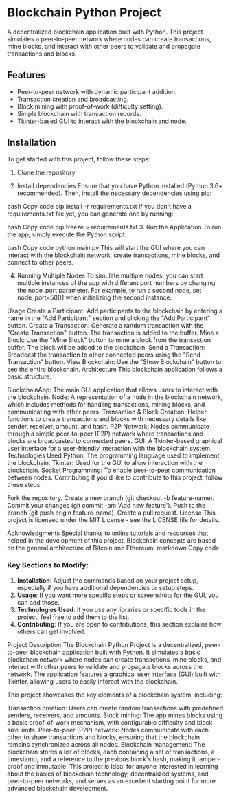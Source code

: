 # Blockchain Python Project

A decentralized blockchain application built with Python. This project simulates a peer-to-peer network where nodes can create transactions, mine blocks, and interact with other peers to validate and propagate transactions and blocks.

## Features
- Peer-to-peer network with dynamic participant addition.
- Transaction creation and broadcasting.
- Block mining with proof-of-work (difficulty setting).
- Simple blockchain with transaction records.
- Tkinter-based GUI to interact with the blockchain and node.

## Installation

To get started with this project, follow these steps:

1. Clone the repository

2. Install dependencies
Ensure that you have Python installed (Python 3.6+ recommended). Then, install the necessary dependencies using pip:

bash
Copy code
pip install -r requirements.txt
If you don't have a requirements.txt file yet, you can generate one by running:

bash
Copy code
pip freeze > requirements.txt
3. Run the Application
To run the app, simply execute the Python script:

bash
Copy code
python main.py
This will start the GUI where you can interact with the blockchain network, create transactions, mine blocks, and connect to other peers.

4. Running Multiple Nodes
To simulate multiple nodes, you can start multiple instances of the app with different port numbers by changing the node_port parameter. For example, to run a second node, set node_port=5001 when initializing the second instance.

Usage
Create a Participant: Add participants to the blockchain by entering a name in the "Add Participant" section and clicking the "Add Participant" button.
Create a Transaction: Generate a random transaction with the "Create Transaction" button. The transaction is added to the buffer.
Mine a Block: Use the "Mine Block" button to mine a block from the transaction buffer. The block will be added to the blockchain.
Send a Transaction: Broadcast the transaction to other connected peers using the "Send Transaction" button.
View Blockchain: Use the "Show Blockchain" button to see the entire blockchain.
Architecture
This blockchain application follows a basic structure:

BlockchainApp: The main GUI application that allows users to interact with the blockchain.
Node: A representation of a node in the blockchain network, which includes methods for handling transactions, mining blocks, and communicating with other peers.
Transaction & Block Creation: Helper functions to create transactions and blocks with necessary details like sender, receiver, amount, and hash.
P2P Network: Nodes communicate through a simple peer-to-peer (P2P) network where transactions and blocks are broadcasted to connected peers.
GUI: A Tkinter-based graphical user interface for a user-friendly interaction with the blockchain system.
Technologies Used
Python: The programming language used to implement the blockchain.
Tkinter: Used for the GUI to allow interaction with the blockchain.
Socket Programming: To enable peer-to-peer communication between nodes.
Contributing
If you'd like to contribute to this project, follow these steps:

Fork the repository.
Create a new branch (git checkout -b feature-name).
Commit your changes (git commit -am 'Add new feature').
Push to the branch (git push origin feature-name).
Create a pull request.
License
This project is licensed under the MIT License - see the LICENSE file for details.

Acknowledgments
Special thanks to online tutorials and resources that helped in the development of this project.
Blockchain concepts are based on the general architecture of Bitcoin and Ethereum.
markdown
Copy code

### Key Sections to Modify:
1. **Installation**: Adjust the commands based on your project setup, especially if you have additional dependencies or setup steps.
2. **Usage**: If you want more specific steps or screenshots for the GUI, you can add those.
3. **Technologies Used**: If you use any libraries or specific tools in the project, feel free to add them to the list.
4. **Contributing**: If you are open to contributions, this section explains how others can get involved.



Project Description
The Blockchain Python Project is a decentralized, peer-to-peer blockchain application built with Python. It simulates a basic blockchain network where nodes can create transactions, mine blocks, and interact with other peers to validate and propagate blocks across the network. The application features a graphical user interface (GUI) built with Tkinter, allowing users to easily interact with the blockchain.

This project showcases the key elements of a blockchain system, including:

Transaction creation: Users can create random transactions with predefined senders, receivers, and amounts.
Block mining: The app mines blocks using a basic proof-of-work mechanism, with configurable difficulty and block size limits.
Peer-to-peer (P2P) network: Nodes communicate with each other to share transactions and blocks, ensuring that the blockchain remains synchronized across all nodes.
Blockchain management: The blockchain stores a list of blocks, each containing a set of transactions, a timestamp, and a reference to the previous block's hash, making it tamper-proof and immutable.
This project is ideal for anyone interested in learning about the basics of blockchain technology, decentralized systems, and peer-to-peer networks, and serves as an excellent starting point for more advanced blockchain development.
